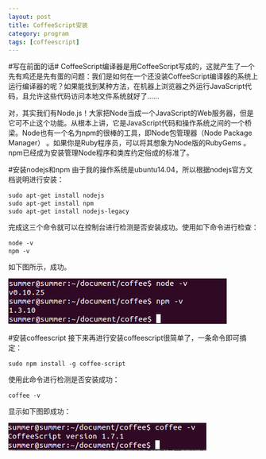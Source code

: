```yaml
---
layout: post
title: CoffeeScript安装
category: program
tags: [coffeescript]
---
```


#写在前面的话#
CoffeeScript编译器是用CoffeeScript写成的，这就产生了一个先有鸡还是先有蛋的问题：我们是如何在一个还没装CoffeeScript编译器的系统上运行编译器的呢？如果能找到某种方法，在机器上浏览器之外运行JavaScript代码，且允许这些代码访问本地文件系统就好了……

对，其实我们有Node.js！大家把Node当成一个JavaScript的Web服务器，但是它可不止这个功能。从根本上讲，它是JavaScript代码和操作系统之间的一个桥梁。Node也有一个名为npm的很棒的工具，即Node包管理器（Node Package Manager） 。如果你是Ruby程序员，可以将其想象为Node版的RubyGems 。npm已经成为安装管理Node程序和类库约定俗成的标准了。

#安装nodejs和npm
由于我的操作系统是ubuntu14.04，所以根据nodejs官方文档说明进行安装：

```
sudo apt-get install nodejs
sudo apt-get install npm
sudo apt-get install nodejs-legacy
```

完成这三个命令就可以在控制台进行检测是否安装成功。使用如下命令进行检查：

```
node -v
npm -v
```

如下图所示，成功。

![coffeescript](../../images/coffeescript1.png)

#安装coffeescript
接下来再进行安装coffeescript很简单了，一条命令即可搞定：

```
sudo npm install -g coffee-script
```

使用此命令进行检测是否安装成功：

```
coffee -v
```

显示如下图即成功：

![coffeescript](../../images/coffeescript2.png)